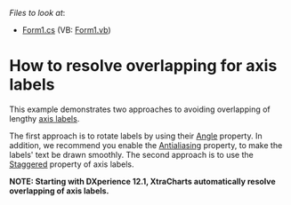 <!-- default file list -->
*Files to look at*:

* [Form1.cs](./CS/AxisLabelsResolveOverlapping/Form1.cs) (VB: [Form1.vb](./VB/AxisLabelsResolveOverlapping/Form1.vb))
<!-- default file list end -->
# How to resolve overlapping for axis labels


<p>This example demonstrates two approaches to avoiding overlapping of lengthy <a href="http://documentation.devexpress.com/#XtraCharts/CustomDocument5804"><u>axis labels</u></a>.</p><p>The first approach is to rotate labels by using their <a href="http://documentation.devexpress.com/#XtraCharts/DevExpressXtraChartsAxisLabel_Angletopic"><u>Angle</u></a> property. In addition, we recommend you enable the <a href="http://documentation.devexpress.com/#XtraCharts/DevExpressXtraChartsTitleBase_Antialiasingtopic"><u>Antialiasing</u></a>  property, to make the labels' text be drawn smoothly. The second approach is to use the <a href="http://documentation.devexpress.com/#XtraCharts/DevExpressXtraChartsAxisLabel_Staggeredtopic"><u>Staggered</u></a> property of axis labels.</p><p><strong>NOTE: Starting </strong><strong>with </strong><strong>D</strong><strong>Xpe</strong><strong>rience 1</strong><strong>2.1, Xt</strong><strong>raCharts </strong><strong>aut</strong><strong>omatically </strong><strong>resolve overlapping of axis labels.</strong></p>

<br/>


